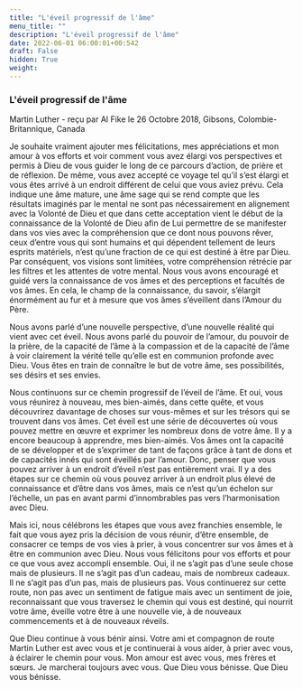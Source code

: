 ```yaml
---
title: "L'éveil progressif de l'âme"
menu_title: ""
description: "L'éveil progressif de l'âme"
date: 2022-06-01 06:00:01+00:542
draft: False
hidden: True
weight:
---
```

### L'éveil progressif de l'âme

Martin Luther - reçu par Al Fike le 26 Octobre 2018, Gibsons, Colombie-Britannique, Canada

Je souhaite vraiment ajouter mes félicitations, mes appréciations et mon amour à vos efforts et voir comment vous avez élargi vos perspectives et permis à Dieu de vous guider le long de ce parcours d’action, de prière et de réflexion. De même, vous avez accepté ce voyage tel qu’il s’est élargi et vous êtes arrivé à un endroit différent de celui que vous aviez prévu. Cela indique une âme mature, une âme sage qui se rend compte que les résultats imaginés par le mental ne sont pas nécessairement en alignement avec la Volonté de Dieu et que dans cette acceptation vient le début de la connaissance de la Volonté de Dieu afin de Lui permettre de se manifester dans vos vies avec la compréhension que ce dont nous pouvons rêver, ceux d’entre vous qui sont humains et qui dépendent tellement de leurs esprits matériels, n’est qu’une fraction de ce qui est destiné à être par Dieu. Par conséquent, vos visions sont limitées, votre compréhension rétrécie par les filtres et les attentes de votre mental. Nous vous avons encouragé et guidé vers la connaissance de vos âmes et des perceptions et facultés de vos âmes. En cela, le champ de la connaissance, du savoir, s’élargit énormément au fur et à mesure que vos âmes s’éveillent dans l’Amour du Père.

Nous avons parlé d’une nouvelle perspective, d’une nouvelle réalité qui vient avec cet éveil. Nous avons parlé du pouvoir de l’amour, du pouvoir de la prière, de la capacité de l’âme à la compassion et de la capacité de l’âme à voir clairement la vérité telle qu’elle est en communion profonde avec Dieu. Vous êtes en train de connaître le but de votre âme, ses possibilités, ses désirs et ses envies.

Nous continuons sur ce chemin progressif de l’éveil de l’âme. Et oui, vous vous réunirez à nouveau, mes bien-aimés, dans cette quête, et vous découvrirez davantage de choses sur vous-mêmes et sur les trésors qui se trouvent dans vos âmes. Cet éveil est une série de découvertes où vous pouvez mettre en œuvre et exprimer les nombreux dons de votre âme. Il y a encore beaucoup à apprendre, mes bien-aimés. Vos âmes ont la capacité de se développer et de s’exprimer de tant de façons grâce à tant de dons et de capacités innés qui sont éveillés par l’amour. Donc, penser que vous pouvez arriver à un endroit d’éveil n’est pas entièrement vrai. Il y a des étapes sur ce chemin où vous pouvez arriver à un endroit plus élevé de connaissance et d’être dans vos âmes, mais ce n’est qu’un échelon sur l’échelle, un pas en avant parmi d’innombrables pas vers l’harmonisation avec Dieu.

Mais ici, nous célébrons les étapes que vous avez franchies ensemble, le fait que vous ayez pris la décision de vous réunir, d’être ensemble, de consacrer ce temps de vos vies à prier, à vous concentrer sur vos âmes et à être en communion avec Dieu. Nous vous félicitons pour vos efforts et pour ce que vous avez accompli ensemble. Oui, il ne s’agit pas d’une seule chose mais de plusieurs. Il ne s’agit pas d’un cadeau, mais de nombreux cadeaux. Il ne s’agit pas d’un pas, mais de plusieurs pas. Vous continuerez sur cette route, non pas avec un sentiment de fatigue mais avec un sentiment de joie, reconnaissant que vous traversez le chemin qui vous est destiné, qui nourrit votre âme, éveille votre être à une nouvelle vie, à de nouveaux commencements et à de nouveaux réveils.

Que Dieu continue à vous bénir ainsi. Votre ami et compagnon de route Martin Luther est avec vous et je continuerai à vous aider, à prier avec vous, à éclairer le chemin pour vous. Mon amour est avec vous, mes frères et sœurs. Je marcherai toujours avec vous. Que Dieu vous bénisse. Que Dieu vous bénisse.



